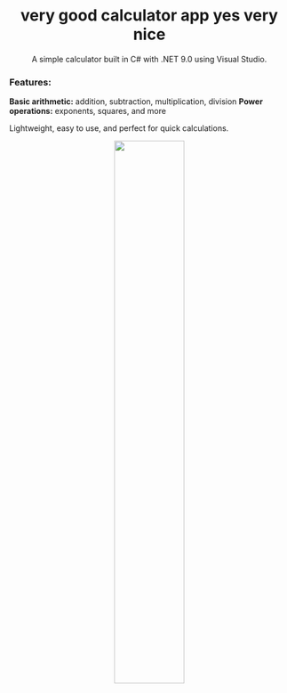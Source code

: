 <h1 align = "center"><b>very good calculator app yes very nice</b></h1>

<p align="center">
A simple calculator built in C# with .NET 9.0 using Visual Studio.

<h3>Features:</h3>
<b>Basic arithmetic:</b> addition, subtraction, multiplication, division
<b>Power operations:</b> exponents, squares, and more

Lightweight, easy to use, and perfect for quick calculations.
</p>

<p align="center">
<img src="https://github.com/user-attachments/assets/6ec4dc29-b683-4f0b-ac1a-8e519a2f1e79" width="50%">
</p>
